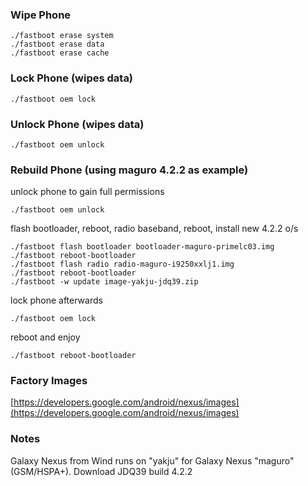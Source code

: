### Wipe Phone

    ./fastboot erase system
    ./fastboot erase data
    ./fastboot erase cache
    
### Lock Phone (wipes data)

    ./fastboot oem lock
    
### Unlock Phone (wipes data)

    ./fastboot oem unlock
    
### Rebuild Phone (using maguro 4.2.2 as example)

unlock phone to gain full permissions

    ./fastboot oem unlock
    
flash bootloader, reboot, radio baseband, reboot, install new 4.2.2 o/s

    ./fastboot flash bootloader bootloader-maguro-primelc03.img
    ./fastboot reboot-bootloader
    ./fastboot flash radio radio-maguro-i9250xxlj1.img
    ./fastboot reboot-bootloader
    ./fastboot -w update image-yakju-jdq39.zip

lock phone afterwards

    ./fastboot oem lock

reboot and enjoy

    ./fastboot reboot-bootloader

### Factory Images

[https://developers.google.com/android/nexus/images](https://developers.google.com/android/nexus/images)

### Notes

Galaxy Nexus from Wind runs on "yakju" for Galaxy Nexus "maguro" (GSM/HSPA+). Download JDQ39 build 4.2.2
